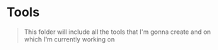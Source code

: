 # Tools

> This folder will include all the tools that I'm gonna create and on which I'm currently working on
